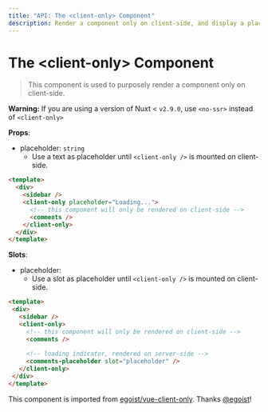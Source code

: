 ```yaml
---
title: "API: The <client-only> Component"
description: Render a component only on client-side, and display a placeholder text on server-side.
---
```


# The &lt;client-only&gt; Component

> This component is used to purposely render a component only on client-side.


<div class="Alert Alert--orange">

**Warning:** If you are using a version of Nuxt < `v2.9.0`, use `<no-ssr>` instead of `<client-only>`

</div>


**Props**:
- placeholder: `string`
  - Use a text as placeholder until `<client-only />` is mounted on client-side.

```html
<template>
  <div>
    <sidebar />
    <client-only placeholder="Loading...">
      <!-- this component will only be rendered on client-side -->
      <comments />
    </client-only>
  </div>
</template>
```

**Slots**:

- placeholder:
  - Use a slot as placeholder until `<client-only />` is mounted on client-side.
 
 ```html
<template>
  <div>
    <sidebar />
    <client-only>
      <!-- this component will only be rendered on client-side -->
      <comments />
  
      <!-- loading indicator, rendered on server-side -->
      <comments-placeholder slot="placeholder" />
    </client-only>
  </div>
</template>
```

This component is imported from [egoist/vue-client-only](https://github.com/egoist/vue-client-only). Thanks [@egoist](https://github.com/egoist)!
